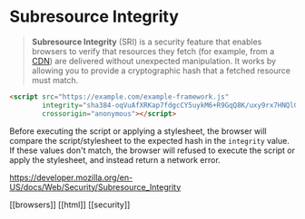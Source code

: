 # Subresource Integrity

>**Subresource Integrity** (SRI) is a security feature that enables browsers to verify that resources they fetch (for example, from a [CDN](https://developer.mozilla.org/en-US/docs/Glossary/CDN)) are delivered without unexpected manipulation. It works by allowing you to provide a cryptographic hash that a fetched resource must match.

```html
<script src="https://example.com/example-framework.js"
        integrity="sha384-oqVuAfXRKap7fdgcCY5uykM6+R9GqQ8K/uxy9rx7HNQlGYl1kPzQho1wx4JwY8wC"
        crossorigin="anonymous"></script>
```

Before executing the script or applying a stylesheet, the browser will compare the script/stylesheet to the expected hash in the `integrity` value. If these values don't match, the browser will refused to execute the script or apply the stylesheet, and instead return a network error.

https://developer.mozilla.org/en-US/docs/Web/Security/Subresource_Integrity

[[browsers]]
[[html]]
[[security]]